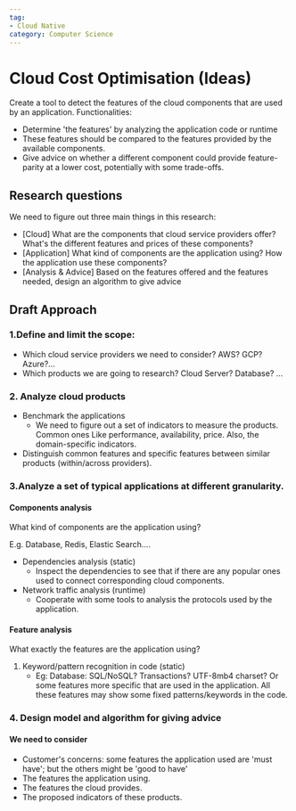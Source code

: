 ```yaml
---
tag:
- Cloud Native
category: Computer Science
---
```


# Cloud Cost Optimisation (Ideas)
Create a tool to detect the features of the cloud components that are used by an application.
Functionalities:
- Determine 'the features' by analyzing the application code or runtime
- These features should be compared to the features provided by the available components.
- Give advice on whether a different component could provide feature-parity at a lower cost, potentially with some trade-offs.

## Research questions
We need to figure out three main things in this research:
- [Cloud] What are the components that cloud service providers offer? What's the different features and prices of these components? 
- [Application] What kind of components are the application using? How the application use these components?
- [Analysis & Advice] Based on the features offered and the features needed, design an algorithm to give advice

## Draft Approach

### 1.Define and limit the scope: 

- Which cloud service providers we need to consider?  AWS? GCP? Azure?... 
- Which products we are going to research? Cloud Server? Database? ...

### 2. Analyze cloud products

- Benchmark the applications
  - We need to figure out a set of indicators to measure the products. Common ones Like performance, availability, price. Also, the domain-specific indicators.
- Distinguish common features and specific features between similar products (within/across providers). 

### 3.Analyze a set of typical applications at different granularity.

#### Components analysis

What kind of components are the application using?

E.g. Database, Redis, Elastic Search....

- Dependencies analysis (static)
  - Inspect the dependencies to see that if there are any popular ones used to connect corresponding cloud components.
- Network traffic analysis (runtime)
  - Cooperate with some tools to analysis the protocols used by the application.

#### Feature analysis

What exactly the features are the application using?

1. Keyword/pattern recognition in code (static)
   - Eg: Database: SQL/NoSQL? Transactions? UTF-8mb4 charset? Or some features more specific that are used in the application. All these features may show some fixed patterns/keywords in the code.

### 4. Design model and algorithm for giving advice

#### We need to consider

- Customer's concerns: some features the application used are 'must have'; but the others might be 'good to have'
- The features the application using.
- The features the cloud provides.
- The proposed indicators of these products.

